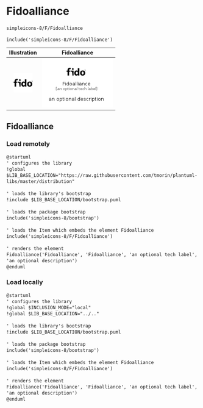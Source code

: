 # Fidoalliance


```text
simpleicons-8/F/Fidoalliance
```

```text
include('simpleicons-8/F/Fidoalliance')
```



| Illustration | Fidoalliance |
| :---: | :---: |
| ![illustration for Illustration](../../simpleicons-8/F/Fidoalliance.png) | ![illustration for Fidoalliance](../../simpleicons-8/F/Fidoalliance.Local.png) |




## Fidoalliance

### Load remotely
```plantuml
@startuml
' configures the library
!global $LIB_BASE_LOCATION="https://raw.githubusercontent.com/tmorin/plantuml-libs/master/distribution"

' loads the library's bootstrap
!include $LIB_BASE_LOCATION/bootstrap.puml

' loads the package bootstrap
include('simpleicons-8/bootstrap')

' loads the Item which embeds the element Fidoalliance
include('simpleicons-8/F/Fidoalliance')

' renders the element
Fidoalliance('Fidoalliance', 'Fidoalliance', 'an optional tech label', 'an optional description')
@enduml
```

### Load locally
```plantuml
@startuml
' configures the library
!global $INCLUSION_MODE="local"
!global $LIB_BASE_LOCATION="../.."

' loads the library's bootstrap
!include $LIB_BASE_LOCATION/bootstrap.puml

' loads the package bootstrap
include('simpleicons-8/bootstrap')

' loads the Item which embeds the element Fidoalliance
include('simpleicons-8/F/Fidoalliance')

' renders the element
Fidoalliance('Fidoalliance', 'Fidoalliance', 'an optional tech label', 'an optional description')
@enduml
```

